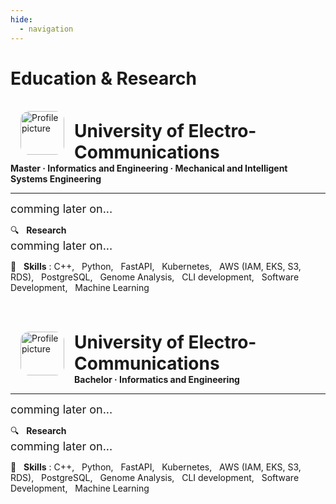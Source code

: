 ```yaml
---
hide:
  - navigation
---
```


# Education & Research
<br>

<!-- Master -->
<img src="../img/logo-uec.jpg" alt="Profile picture" width="70rem" style="float: left; margin: 0rem 1rem; border-radius: 20%; overflow: hidden;"/>

<h1 style="margin: 0.9rem 0rem 0rem 5rem; font-weight: bold;">
    University of Electro-Communications
</h1>
<h4 style="margin: 0rem;">
    Master · Informatics and Engineering · Mechanical and Intelligent Systems Engineering
</h4>

---
<font size=4rem>
comming later on...
</font>

:mag: &nbsp; **Research** <br>
<font size=4rem>
comming later on...
</font>

:wrench: &nbsp; **Skills** : C++, &nbsp; Python, &nbsp; FastAPI, &nbsp; Kubernetes, &nbsp; AWS (IAM, EKS, S3, RDS), &nbsp; PostgreSQL, &nbsp; Genome Analysis, &nbsp; CLI development, &nbsp; Software Development, &nbsp; Machine Learning


<br><br>

<!-- Bachelor -->
<img src="../img/logo-uec.jpg" alt="Profile picture" width="70rem" style="float: left; margin: 0rem 1rem; border-radius: 20%; overflow: hidden;"/>

<h1 style="margin: 0.9rem 0rem 0rem 5rem; font-weight: bold;">
    University of Electro-Communications
</h1>
<h4 style="margin: 0rem;">
    Bachelor · Informatics and Engineering
</h4>

---
<font size=4rem>
comming later on...
</font>

:mag: &nbsp; **Research** <br>
<font size=4rem>
comming later on...
</font>

:wrench: &nbsp; **Skills** : C++, &nbsp; Python, &nbsp; FastAPI, &nbsp; Kubernetes, &nbsp; AWS (IAM, EKS, S3, RDS), &nbsp; PostgreSQL, &nbsp; Genome Analysis, &nbsp; CLI development, &nbsp; Software Development, &nbsp; Machine Learning

<br><br>
